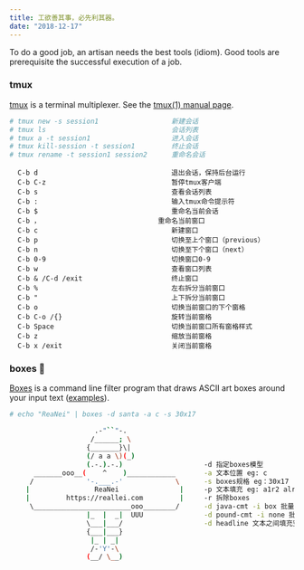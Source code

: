 ```yaml
---
title: 工欲善其事，必先利其器。
date: "2018-12-17"
---
```


To do a good job, an artisan needs the best tools (idiom).
Good tools are prerequisite the successful execution of a
job.

### tmux

[tmux][1.1] is a terminal multiplexer. See the [tmux(1) manual page][1.2].
``` bash
# tmux new -s session1 					新建会话
# tmux ls								会话列表
# tmux a -t session1    				进入会话
# tmux kill-session -t session1			终止会话
# tmux rename -t session1 session2		重命名会话
```
```
  C-b d									退出会话，保持后台运行
  C-b C-z								暂停tmux客户端
  C-b s									查看会话列表
  C-b :									输入tmux命令提示符
  C-b $									重命名当前会话
  C-b ，								重命名当前窗口
  C-b c 								新建窗口
  C-b p									切换至上个窗口（previous）
  C-b n									切换至下个窗口（next）
  C-b 0-9								切换窗口0-9
  C-b w									查看窗口列表
  C-b & /C-d /exit	 					终止窗口
  C-b %									左右拆分当前窗口
  C-b "									上下拆分当前窗口
  C-b o									切换当前窗口的下个窗格
  C-b C-o /{}							旋转当前窗格
  C-b Space								切换当前窗口所有窗格样式
  C-b z									缩放当前窗格
  C-b x /exit							关闭当前窗格
```

### boxes &#x1F354;

[Boxes][2.1] is a command line filter program that draws ASCII art boxes around your input text ([examples][2.2]).

``` bash
# echo "ReaNei" | boxes -d santa -a c -s 30x17

                     .-"``"-.
                    /______; \
                   {_______}\|
                   (/ a a \)(_)
                   (.-.).-.)					-d 指定boxes模型
      _______ooo__(    ^    )____________		-a 文本位置 eg: c
     /             '-.___.-'             \		-s boxes规格 eg：30x17
    |         		 ReaNei		          |		-p 文本填充 eg: a1r2 alrtb
	|         https://reallei.com         |		-r 拆除boxes
     \________________________ooo________/		-d java-cmt -i box 批量注释，可保存原有代码格式
                   |_  |  _|  UUU				-d pound-cmt -i none 批量注释，不保持原有代码格式
                   \___|___/					-d headline 文本之间填充空格
                   {___|___}
                    |_ | _|
                    /-'Y'-\
                   (__/ \__)
```

















[1.1]: https://github.com/tmux/tmux/wiki "tmux/wiki"
[1.2]: http://man.openbsd.org/OpenBSD-current/man1/tmux.1
[2.1]: http://boxes.thomasjensen.com/
[2.2]: http://boxes.thomasjensen.com/examples.html
